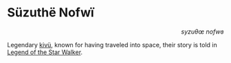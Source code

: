 
# Süzuthë Nofwï

<div align="right"><i>syzuθœ nofwɞ</i></div>

Legendary [kivü](../Kivümi%20Language/Kivümi%20Dictionary/kivü.md), known for having traveled into space, their story is told in [Legend of the Star Walker](<../Literature/Legend of the Star Walker.md>).  
